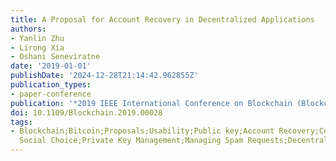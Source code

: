```yaml
---
title: A Proposal for Account Recovery in Decentralized Applications
authors:
- Yanlin Zhu
- Lirong Xia
- Oshani Seneviratne
date: '2019-01-01'
publishDate: '2024-12-28T21:14:42.962855Z'
publication_types:
- paper-conference
publication: '*2019 IEEE International Conference on Blockchain (Blockchain)*'
doi: 10.1109/Blockchain.2019.00028
tags:
- Blockchain;Bitcoin;Proposals;Usability;Public key;Account Recovery;Computational
  Social Choice;Private Key Management;Managing Spam Requests;Decentralized Applications
---
```

